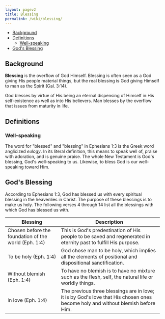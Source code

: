 ```yaml
---
layout: pagev2
title: Blessing
permalink: /wiki/blessing/
---
```

- [Background](#background)
- [Definitions](#definitions)
  - [Well-speaking](#well-speaking)
- [God's Blessing](#gods-blessing)

## Background

**Blessing** is the overflow of God Himself. Blessing is often seen as a God giving His people material things, but the real blessing is God giving Himself to man as the Spirit (Gal. 3:14). 

God blesses by virtue of His being an eternal dispensing of Himself in His self-existence as well as into His believers. Man blesses by the overflow that issues from maturity in life.

## Definitions

### Well-speaking

The word for "blessed" and "blessing" in Ephesians 1:3 is the Greek word anglicized *eulogy*. In its literal definition, this means to speak well of, praise with adoration, and is genuine praise. The whole New Testament is God's blessing, God's well-speaking to us. Likewise, to bless God is our well-speaking toward Him.

## God's Blessing

According to Ephesians 1:3, God has blessed us with every spiritual blessing in the heavenlies in Christ. The purpose of these blessings is to make us holy. The following verses 4 through 14 list all the blessings with which God has blessed us with.

| Blessing | Description |
| --- | --- |
| Chosen before the foundation of the world (Eph. 1:4) | This is God's predestination of His people to be saved and regenerated in eternity past to fulfill His purpose. |
| To be holy (Eph. 1:4) | God chose man to be holy, which implies all the elements of positional and dispositional sanctification. |
| Without blemish (Eph. 1:4) | To have no blemish is to have no mixture such as the flesh, self, the natural life or worldly things. |
| In love (Eph. 1:4) | The previous three blessings are in love; it is by God's love that His chosen ones become holy and without blemish before Him. |
